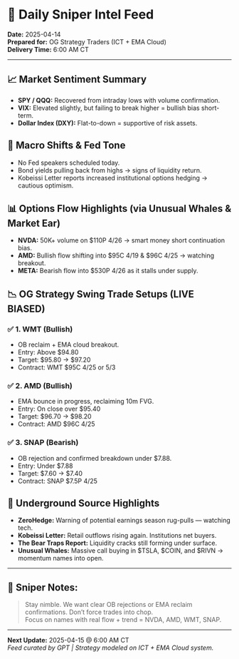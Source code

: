# 📆 Daily Sniper Intel Feed

**Date:** 2025-04-14  
**Prepared for:** OG Strategy Traders (ICT + EMA Cloud)  
**Delivery Time:** 6:00 AM CT

---

## 📈 Market Sentiment Summary
- **SPY / QQQ:** Recovered from intraday lows with volume confirmation.  
- **VIX:** Elevated slightly, but failing to break higher = bullish bias short-term.  
- **Dollar Index (DXY):** Flat-to-down = supportive of risk assets.

## 🧠 Macro Shifts & Fed Tone
- No Fed speakers scheduled today.  
- Bond yields pulling back from highs → signs of liquidity return.
- Kobeissi Letter reports increased institutional options hedging → cautious optimism.

## 📊 Options Flow Highlights (via Unusual Whales & Market Ear)
- **NVDA:** 50K+ volume on $110P 4/26 → smart money short continuation bias.
- **AMD:** Bullish flow shifting into $95C 4/19 & $96C 4/25 → watching breakout.
- **META:** Bearish flow into $530P 4/26 as it stalls under supply.

## 📉 OG Strategy Swing Trade Setups (LIVE BIASED)

### ✅ 1. **WMT (Bullish)**
- OB reclaim + EMA cloud breakout.  
- Entry: Above $94.80  
- Target: $95.80 → $97.20  
- Contract: WMT $95C 4/25 or 5/3

### ✅ 2. **AMD (Bullish)**
- EMA bounce in progress, reclaiming 10m FVG.  
- Entry: On close over $95.40  
- Target: $96.70 → $98.20  
- Contract: AMD $96C 4/25

### ✅ 3. **SNAP (Bearish)**
- OB rejection and confirmed breakdown under $7.88.  
- Entry: Under $7.88  
- Target: $7.60 → $7.40  
- Contract: SNAP $7.5P 4/25

## 📰 Underground Source Highlights
- **ZeroHedge:** Warning of potential earnings season rug-pulls — watching tech.
- **Kobeissi Letter:** Retail outflows rising again. Institutions net buyers.
- **The Bear Traps Report:** Liquidity cracks still forming under surface.
- **Unusual Whales:** Massive call buying in $TSLA, $COIN, and $RIVN → momentum names into open.

---

## 🧠 Sniper Notes:
> Stay nimble. We want clear OB rejections or EMA reclaim confirmations. Don’t force trades into chop.  
> Focus on names with real flow + trend = NVDA, AMD, WMT, SNAP.

---

**Next Update:** 2025-04-15 @ 6:00 AM CT  
*Feed curated by GPT | Strategy modeled on ICT + EMA Cloud system.*
